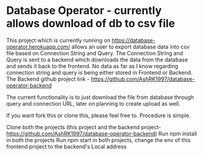 # Database Operator - currently allows download of db to csv file

This project which is currently running on https://database-operator.herokuapp.com/ allows an user to export database data into csv file based on Connection String and Query. The Connection String and Query is sent to a backend which downloads the data from the database and sends it back to the frontend. No data as far as I know regarding connection string and query is being either stored in Frontend or Backend. The Backend github project link - https://github.com/AshRK1997/database-operator-backend


The current functionality is to just download the file from database through query and connection URL, later on planning to create upload as well.

If you want fork this or clone this, please feel free to. Procedure is simple.

Clone both the projects (this project and the backend project-https://github.com/AshRK1997/database-operator-backend)
Run npm install in both the projects
Run npm start in both  projects, change the env of this frontend project to the backend's Local address


